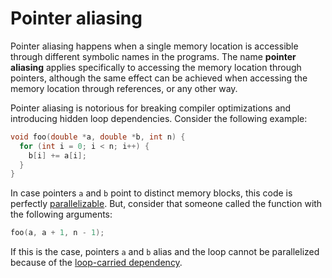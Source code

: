 # Pointer aliasing

Pointer aliasing happens when a single memory location is accessible through
different symbolic names in the programs. The name **pointer aliasing** applies
specifically to accessing the memory location through pointers, although the
same effect can be achieved when accessing the memory location through
references, or any other way.

Pointer aliasing is notorious for breaking compiler optimizations and
introducing hidden loop dependencies. Consider the following example:

```c
void foo(double *a, double *b, int n) {
  for (int i = 0; i < n; i++) {
    b[i] += a[i];
  }
}
```

In case pointers `a` and `b` point to distinct memory blocks, this code is
perfectly [parallelizable](Parallelization.md). But, consider that
someone called the function with the following arguments:

```c
foo(a, a + 1, n - 1);
```

If this is the case, pointers `a` and `b` alias and the loop cannot be
parallelized because of the
[loop-carried dependency](Loop-carried-dependencies.md).
